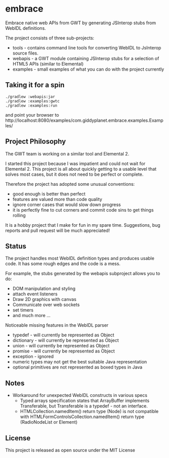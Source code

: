 # embrace
Embrace native web APIs from GWT by generating JSInterop stubs from WebIDL definitions.

The project consists of three sub-projects:

* tools - contains command line tools for converting WebIDL to JsInterop source files.
* webapis - a GWT module containing JSInterop stubs for a selection of HTML5 APIs (similar to Elemental)
* examples - small examples of what you can do with the project currently

## Taking it for a spin

```
./gradlew :webapis:jar
./gradlew :examples:gwtc
./gradlew :examples:run
```

and point your browser to http://localhost:8080/examples/com.giddyplanet.embrace.examples.Examples/

## Project Philosophy

The GWT team is working on a similar tool and Elemental 2. 

I started this project because I was impatient and could not wait for Elemental 2.
This project is all about quickly getting to a usable level that solves most cases,
but it does not need to be perfect or complete.

Therefore the project has adopted some unusual conventions:

* good enough is better than perfect
* features are valued more than code quality
* ignore corner cases that would slow down progress
* it is perfectly fine to cut corners and commit code sins to get things rolling

It is a hobby project that I make for fun in my spare time. Suggestions, bug reports and pull request
will be much appreciated!

## Status

The project handles most WebIDL definition types and produces usable code. It has some rough edges 
and the code is a mess. 

For example, the stubs generated by the webapis subproject allows you to do:
* DOM manipulation and styling
* attach event listeners
* Draw 2D graphics with canvas
* Communicate over web sockets
* set timers
* and much more ...

Noticeable missing features in the WebIDL parser

* typedef - will currently be represented as Object
* dictionary - will currently be represented as Object
* union - will currently be represented as Object
* promise - will currently be represented as Object
* exception - ignored
* numeric types may not get the best suitable Java representation
* optional primitives are not represented as boxed types in Java

## Notes

* Workaround for unexpected WebIDL constructs in various specs
    * Typed arrays specification states that ArrayBuffer implements Transferable, but Transferable is a typedef - not an interface. 
    * HTMLCollection.namedItem() return type (Node) is not compatible with HTMLFormControlsCollection.namedItem() return type (RadioNodeList or Element)

## License

This project is released as open source under the MIT License

